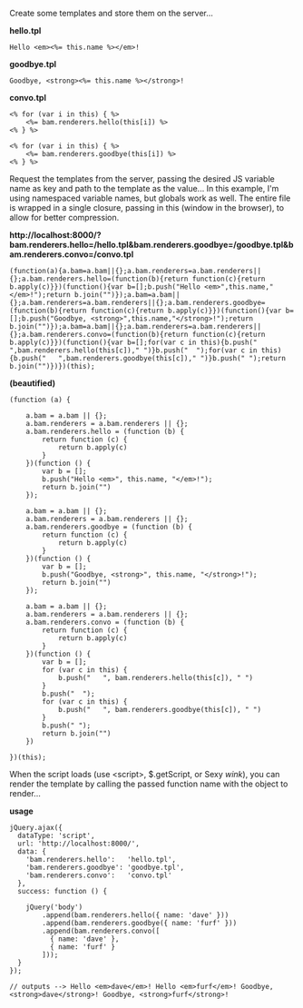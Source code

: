 Create some templates and store them on the server...

**hello.tpl**

  	Hello <em><%= this.name %></em>!

**goodbye.tpl**

  	Goodbye, <strong><%= this.name %></strong>!

**convo.tpl**

  	<% for (var i in this) { %>
    	<%= bam.renderers.hello(this[i]) %>
  	<% } %>

  	<% for (var i in this) { %>
    	<%= bam.renderers.goodbye(this[i]) %>
  	<% } %>

Request the templates from the server, passing the desired JS variable name as key and path to the template as the value...
In this example, I'm using namespaced variable names, but globals work as well. The entire file is wrapped in a single closure, passing in this (window in the browser), to allow for better compression.

**http://localhost:8000/?bam.renderers.hello=/hello.tpl&bam.renderers.goodbye=/goodbye.tpl&bam.renderers.convo=/convo.tpl**

  	(function(a){a.bam=a.bam||{};a.bam.renderers=a.bam.renderers||{};a.bam.renderers.hello=(function(b){return function(c){return b.apply(c)}})(function(){var b=[];b.push("Hello <em>",this.name,"</em>!");return b.join("")});a.bam=a.bam||{};a.bam.renderers=a.bam.renderers||{};a.bam.renderers.goodbye=(function(b){return function(c){return b.apply(c)}})(function(){var b=[];b.push("Goodbye, <strong>",this.name,"</strong>!");return b.join("")});a.bam=a.bam||{};a.bam.renderers=a.bam.renderers||{};a.bam.renderers.convo=(function(b){return function(c){return b.apply(c)}})(function(){var b=[];for(var c in this){b.push("   ",bam.renderers.hello(this[c])," ")}b.push("  ");for(var c in this){b.push("   ",bam.renderers.goodbye(this[c])," ")}b.push(" ");return b.join("")})})(this);

**(beautified)**

	(function (a) {

	    a.bam = a.bam || {};
	    a.bam.renderers = a.bam.renderers || {};
	    a.bam.renderers.hello = (function (b) {
	        return function (c) {
	            return b.apply(c)
	        }
	    })(function () {
	        var b = [];
	        b.push("Hello <em>", this.name, "</em>!");
	        return b.join("")
	    });

	    a.bam = a.bam || {};
	    a.bam.renderers = a.bam.renderers || {};
	    a.bam.renderers.goodbye = (function (b) {
	        return function (c) {
	            return b.apply(c)
	        }
	    })(function () {
	        var b = [];
	        b.push("Goodbye, <strong>", this.name, "</strong>!");
	        return b.join("")
	    });

	    a.bam = a.bam || {};
	    a.bam.renderers = a.bam.renderers || {};
	    a.bam.renderers.convo = (function (b) {
	        return function (c) {
	            return b.apply(c)
	        }
	    })(function () {
	        var b = [];
	        for (var c in this) {
	            b.push("   ", bam.renderers.hello(this[c]), " ")
	        }
	        b.push("  ");
	        for (var c in this) {
	            b.push("   ", bam.renderers.goodbye(this[c]), " ")
	        }
	        b.push(" ");
	        return b.join("")
	    })

	})(this);

When the script loads (use &lt;script&gt;, $.getScript, or Sexy *wink*), you can render the template by calling the passed function name with the object to render...

**usage**

    jQuery.ajax({
      dataType: 'script',
      url: 'http://localhost:8000/',
      data: {
        'bam.renderers.hello':   'hello.tpl',
        'bam.renderers.goodbye': 'goodbye.tpl',
        'bam.renderers.convo':   'convo.tpl'
      },
      success: function () {

        jQuery('body')
			.append(bam.renderers.hello({ name: 'dave' }))
			.append(bam.renderers.goodbye({ name: 'furf' }))
			.append(bam.renderers.convo([
	          { name: 'dave' },
	          { name: 'furf' }
	        ]));
      }
    });

  	// outputs --> Hello <em>dave</em>! Hello <em>furf</em>! Goodbye, <strong>dave</strong>! Goodbye, <strong>furf</strong>!
